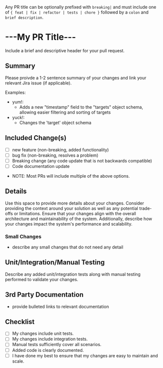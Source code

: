 Any PR title can be optionally prefixed with `breaking|` and must include one of `{ feat | fix | refactor | tests | chore }` followed by a `colon` and `brief description`.

# ---My PR Title---

Include a brief and descriptive header for your pull request.

## Summary

Please proivde a 1-2 sentence summary of your changes and link your relevant Jira issue (if applicable).

Examples:
* yum!:
  * Adds a new "timestamp" field to the "targets" object schema, allowing easier filtering and sorting of targets
* yuck!:
  * Changes the 'target' object schema

## Included Change(s)
- [ ] new feature (non-breaking, added functionality)
- [ ] bug fix (non-breaking, resolves a problem)
- [ ] Breaking change (any code update that is not backwards compatible)
- [ ] Code documentation update

* NOTE: Most PRs will include multiple of the above options.

## Details

Use this space to provide more details about your changes. Consider providing the context around your solution as well as any potential trade-offs or limitations. Ensure that your changes align with the overall architecture and maintainability of the system. Additionally, describe how your changes impact the system's performance and scalability.

### Small Changes

* describe any small changes that do not need any detail

## Unit/Integration/Manual Testing

Describe any added unit/integration tests along with manual testing performed to validate your changes.

## 3rd Party Documentation

* provide bulleted links to relevant documentation

## Checklist
- [ ] My changes include unit tests.
- [ ] My changes include integration tests.
- [ ] Manual tests sufficiently cover all scenarios.
- [ ] Added code is clearly documented.
- [ ] I have done my best to ensure that my changes are easy to maintain and scale.
